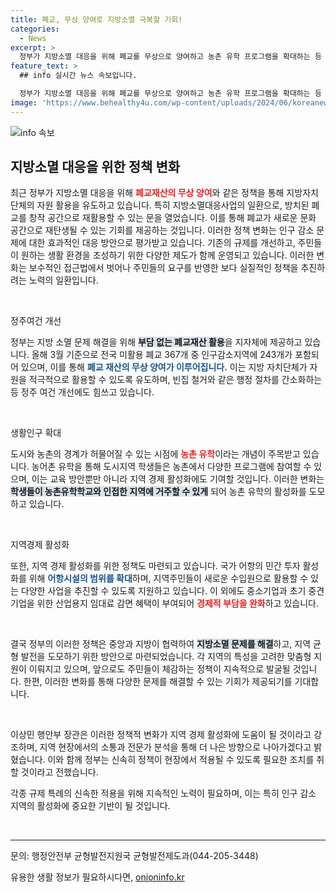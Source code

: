 ```yaml
---
title: 폐교, 무상 양여로 지방소멸 극복할 기회!
categories:
  - News
excerpt: >
  정부가 지방소멸 대응을 위해 폐교를 무상으로 양여하고 농촌 유학 프로그램을 확대하는 등 인구감소지역을 살리기 위한 묘안을 마련했다. 이제 새로운 기회가 열렸다!
feature_text: >
  ## info 실시간 뉴스 속보입니다.

  정부가 지방소멸 대응을 위해 폐교를 무상으로 양여하고 농촌 유학 프로그램을 확대하는 등 인구감소지역을 살리기 위한 묘안을 마련했다. 이제 새로운 기회가 열렸다!
image: 'https://www.behealthy4u.com/wp-content/uploads/2024/06/koreanews.jpg'
---
```


<p><img src="https://www.behealthy4u.com/wp-content/uploads/2024/06/koreanews.jpg" alt="info 속보" /></p>

<h2 data-ke-size="size26">지방소멸 대응을 위한 정책 변화</h2>

<p data-ke-size="size16">최근 정부가 지방소멸 대응을 위해 <b><span style="color: #ee2323;">폐교재산의 무상 양여</span></b>와 같은 정책을 통해 지방자치단체의 자원 활용을 유도하고 있습니다. 특히 지방소멸대응사업의 일환으로, 방치된 폐교를 창작 공간으로 재활용할 수 있는 문을 열었습니다. 이를 통해 폐교가 새로운 문화 공간으로 재탄생될 수 있는 기회를 제공하는 것입니다. 이러한 정책 변화는 인구 감소 문제에 대한 효과적인 대응 방안으로 평가받고 있습니다. 기존의 규제를 개선하고, 주민들이 원하는 생활 환경을 조성하기 위한 다양한 제도가 함께 운영되고 있습니다. 이러한 변화는 보수적인 접근법에서 벗어나 주민들의 요구를 반영한 보다 실질적인 정책을 추진하려는 노력의 일환입니다.</p>

<p data-ke-size="size16">&nbsp;</p>

<p>정주여건 개선</p>

<p data-ke-size="size16">정부는 지방 소멸 문제 해결을 위해 <b><span style="background-color: #21538527;">부담 없는 폐교재산 활용</span></b>을 지자체에 제공하고 있습니다. 올해 3월 기준으로 전국 미활용 폐교 367개 중 인구감소지역에 243개가 포함되어 있으며, 이를 통해 <b><span style="color: #1a5490;">폐교 재산의 무상 양여가 이루어집니다.</span></b> 이는 지방 자치단체가 자원을 적극적으로 활용할 수 있도록 유도하며, 빈집 철거와 같은 행정 절차를 간소화하는 등 정주 여건 개선에도 힘쓰고 있습니다. </p>

<p data-ke-size="size16">&nbsp;</p>

<p>생활인구 확대 </p>

<p data-ke-size="size16">도시와 농촌의 경계가 허물어질 수 있는 시점에 <b><span style="color: #ee2323;">농촌 유학</span></b>이라는 개념이 주목받고 있습니다. 농어촌 유학을 통해 도시지역 학생들은 농촌에서 다양한 프로그램에 참여할 수 있으며, 이는 교육 방안뿐만 아니라 지역 경제 활성화에도 기여할 것입니다. 이러한 변화는 <b><span style="background-color: #21538527;">학생들이 농촌유학학교와 인접한 지역에 거주할 수 있게</span></b> 되어 농촌 유학의 활성화를 도모하고 있습니다.</p>

<p data-ke-size="size16">&nbsp;</p>

<p>지역경제 활성화 </p>

<p data-ke-size="size16">또한, 지역 경제 활성화를 위한 정책도 마련되고 있습니다. 국가 어항의 민간 투자 활성화를 위해 <b><span style="color: #1a5490;">어항시설의 범위를 확대</span></b>하며, 지역주민들이 새로운 수입원으로 활용할 수 있는 다양한 사업을 추진할 수 있도록 지원하고 있습니다. 이 외에도 중소기업과 초기 중견기업을 위한 산업용지 임대료 감면 혜택이 부여되어 <b><span style="color: #ee2323;">경제적 부담을 완화</span></b>하고 있습니다.</p>

<p data-ke-size="size16">&nbsp;</p>

<p data-ke-size="size16">결국 정부의 이러한 정책은 중앙과 지방이 협력하여 <b><span style="background-color: #21538527;">지방소멸 문제를 해결</span></b>하고, 지역 균형 발전을 도모하기 위한 방안으로 마련되었습니다. 각 지역의 특성을 고려한 맞춤형 지원이 이뤄지고 있으며, 앞으로도 주민들이 체감하는 정책이 지속적으로 발굴될 것입니다. 한편, 이러한 변화를 통해 다양한 문제를 해결할 수 있는 기회가 제공되기를 기대합니다.</p>

<p data-ke-size="size16">&nbsp;</p>

<p>이상민 행안부 장관은 이러한 정책적 변화가 지역 경제 활성화에 도움이 될 것이라고 강조하며, 지역 현장에서의 소통과 전문가 분석을 통해 더 나은 방향으로 나아가겠다고 밝혔습니다. 이와 함께 정부는 신속히 정책이 현장에서 적용될 수 있도록 필요한 조치를 취할 것이라고 전했습니다. </p>

<p data-ke-size="size16"></p>

<p data-ke-size="size16">각종 규제 특례의 신속한 적용을 위해 지속적인 노력이 필요하며, 이는 특히 인구 감소 지역의 활성화에 중요한 기반이 될 것입니다.</p>

<p data-ke-size="size16">&nbsp;</p>

<hr>

<p data-ke-size="size16">문의: 행정안전부 균형발전지원국 균형발전제도과(044-205-3448)</p>
유용한 생활 정보가 필요하시다면, <a href="https://onioninfo.kr" rel="dofollow">onioninfo.kr</a>


